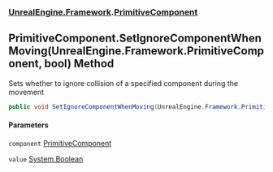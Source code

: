 ### [UnrealEngine.Framework](./UnrealEngine-Framework.md 'UnrealEngine.Framework').[PrimitiveComponent](./PrimitiveComponent.md 'UnrealEngine.Framework.PrimitiveComponent')
## PrimitiveComponent.SetIgnoreComponentWhenMoving(UnrealEngine.Framework.PrimitiveComponent, bool) Method
Sets whether to ignore collision of a specified component during the movement  
```csharp
public void SetIgnoreComponentWhenMoving(UnrealEngine.Framework.PrimitiveComponent component, bool value);
```
#### Parameters
<a name='UnrealEngine-Framework-PrimitiveComponent-SetIgnoreComponentWhenMoving(UnrealEngine-Framework-PrimitiveComponent_bool)-component'></a>
`component` [PrimitiveComponent](./PrimitiveComponent.md 'UnrealEngine.Framework.PrimitiveComponent')  
  
<a name='UnrealEngine-Framework-PrimitiveComponent-SetIgnoreComponentWhenMoving(UnrealEngine-Framework-PrimitiveComponent_bool)-value'></a>
`value` [System.Boolean](https://docs.microsoft.com/en-us/dotnet/api/System.Boolean 'System.Boolean')  
  
